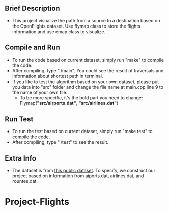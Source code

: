 ## Brief Description
- This project visualize the path from a source to a destination based on the OpenFlights dataset. Use flymap class to store the flights information and use emap class to visualize.

## Compile and Run
- To run the code based on current dataset, simply run "make" to compile the code. 
- After compiling, type "./main". You could see the result of traversals and information about shortest path in terminal.
- If you like to test the algorithm based on your own dataset, please put you data into "src" folder and change the file name at main.cpp line 9 to the name of your own file. 
  - To be more specific, it's the bold part you need to change: Flymap(__"src/airports.dat"__, __"src/airlines.dat"__)

## Run Test
- To run the test based on current dataset, simply run "make test" to compile the code.
- After compiling, type "./test" to see the result.

## Extra Info
- The dataset is from [this public dataset](https://openflights.org/data.html "OpenFilghts"). To specify, we construct our project based on information from aiports.dat, airlines.dat, and rountes.dat.  
# Project-Flights
